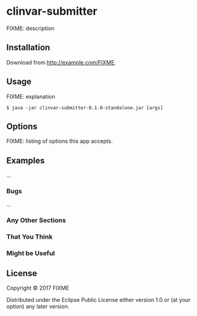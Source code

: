 # clinvar-submitter

FIXME: description

## Installation

Download from http://example.com/FIXME.

## Usage

FIXME: explanation

    $ java -jar clinvar-submitter-0.1.0-standalone.jar [args]

## Options

FIXME: listing of options this app accepts.

## Examples

...

### Bugs

...

### Any Other Sections
### That You Think
### Might be Useful

## License

Copyright © 2017 FIXME

Distributed under the Eclipse Public License either version 1.0 or (at
your option) any later version.
